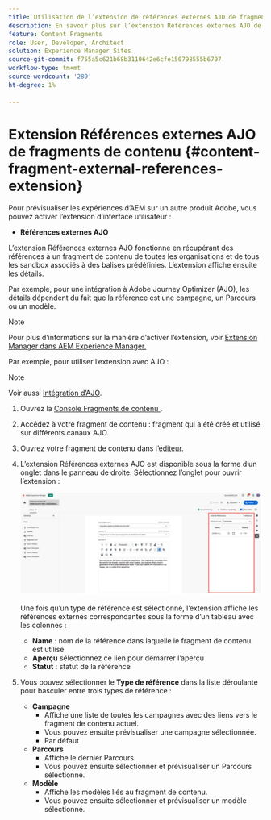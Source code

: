 ```yaml
---
title: Utilisation de l’extension de références externes AJO de fragments de contenu
description: En savoir plus sur l’extension Références externes AJO de fragments de contenu
feature: Content Fragments
role: User, Developer, Architect
solution: Experience Manager Sites
source-git-commit: f755a5c621b68b3110642e6cfe150798555b6707
workflow-type: tm+mt
source-wordcount: '289'
ht-degree: 1%

---
```



# Extension Références externes AJO de fragments de contenu {#content-fragment-external-references-extension}

Pour prévisualiser les expériences d’AEM sur un autre produit Adobe, vous pouvez activer l’extension d’interface utilisateur :

* **Références externes AJO**

L’extension Références externes AJO fonctionne en récupérant des références à un fragment de contenu de toutes les organisations et de tous les sandbox associés à des balises prédéfinies. L’extension affiche ensuite les détails.

Par exemple, pour une intégration à Adobe Journey Optimizer (AJO), les détails dépendent du fait que la référence est une campagne, un Parcours ou un modèle.

>[!NOTE]
>
>Pour plus d’informations sur la manière d’activer l’extension, voir [Extension Manager dans AEM Experience Manager.](https://developer.adobe.com/uix/docs/extension-manager/)

Par exemple, pour utiliser l’extension avec AJO :

>[!NOTE]
>
>Voir aussi [Intégration d’AJO](https://experienceleague.adobe.com/fr/docs/journey-optimizer/using/integrations/aem-fragments).

1. Ouvrez la [ Console Fragments de contenu ](/help/sites-cloud/administering/content-fragments/overview.md#content-fragments-console).

1. Accédez à votre fragment de contenu : fragment qui a été créé et utilisé sur différents canaux AJO.

1. Ouvrez votre fragment de contenu dans l’[éditeur](/help/sites-cloud/administering/content-fragments/managing.md#editing-the-content-of-your-fragment).

1. L’extension Références externes AJO est disponible sous la forme d’un onglet dans le panneau de droite. Sélectionnez l’onglet pour ouvrir l’extension :

   ![Extension Références externes AJO](/help/sites-cloud/administering/content-fragments/assets/cf-ajo-fragment-external-references-extension.png)

   Une fois qu’un type de référence est sélectionné, l’extension affiche les références externes correspondantes sous la forme d’un tableau avec les colonnes :

   * **Name** : nom de la référence dans laquelle le fragment de contenu est utilisé
   * **Aperçu** sélectionnez ce lien pour démarrer l’aperçu
   * **Statut** : statut de la référence

1. Vous pouvez sélectionner le **Type de référence** dans la liste déroulante pour basculer entre trois types de référence :

   * **Campagne**
      * Affiche une liste de toutes les campagnes avec des liens vers le fragment de contenu actuel.
      * Vous pouvez ensuite prévisualiser une campagne sélectionnée.
      * Par défaut
   * **Parcours**
      * Affiche le dernier Parcours.
      * Vous pouvez ensuite sélectionner et prévisualiser un Parcours sélectionné.
   * **Modèle**
      * Affiche les modèles liés au fragment de contenu.
      * Vous pouvez ensuite sélectionner et prévisualiser un modèle sélectionné.